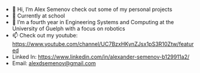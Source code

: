 - 👋 Hi, I’m Alex Semenov check out some of my personal projects
- 👀 Currently at school
- 🌱 I’m a fourth year in Engineering Systems and Computing at the University of Guelph with a focus on robotics
- 📫 Check out my youtube: https://www.youtube.com/channel/UC7BzxHKynZJsx1pS3R10Ztw/featured
-    Linked In: https://www.linkedin.com/in/alexander-semenov-b129911a2/
-    Email: alexdsemenov@gmail.com

<!---
moveOverRover/moveOverRover is a ✨ special ✨ repository because its `README.md` (this file) appears on your GitHub profile.
You can click the Preview link to take a look at your changes.
--->
